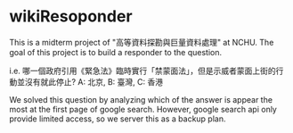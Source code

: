 # wikiResoponder
This is a midterm project of "高等資料探勘與巨量資料處理" at NCHU.
The goal of this project is to build a responder to the question.

i.e. 哪一個政府引用《緊急法》臨時實行「禁蒙面法」，但是示威者蒙面上街的行動並沒有就此停止?
A: 北京, B: 臺灣, C: 香港

We solved this question by analyzing which of the answer is appear the most at the first page of google search.
However, google search api only provide limited access, so we server this as a backup plan.
